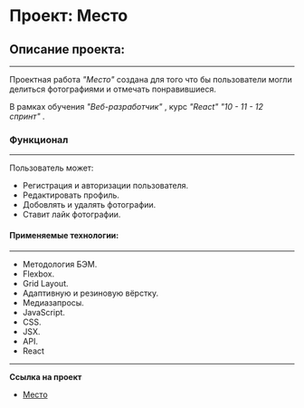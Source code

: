 # **Проект: Место**

## **Описание проекта:**
---
Проектная работа _"Место"_ создана для того что бы пользователи могли делиться фотографиями и отмечать понравившиеся.

В рамках обучения _"Веб-разработчик"_ , курс _"React"_ _"10 - 11 - 12 спринт"_ .

### **Функционал**
---
Пользователь может:
* Регистрация и авторизации пользователя.
* Редактировать профиль.
* Добовлять и удалять фотографии.
* Ставит лайк фотографии.

#### **Применяемые технологии:**
---
* Методология БЭМ.
* Flexbox.
* Grid Layout.
* Адаптивную и резиновую вёрстку.
* Медиазапросы.
* JavaScript.
* CSS.
* JSX.
* API.
* React

---
**Ссылка на проект**

* [Место](https://andrey-graf.github.io/mesto-react/)